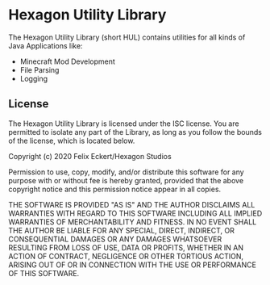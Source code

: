 # Hexagon Utility Library
The Hexagon Utility Library (short HUL) contains utilities for all kinds of Java Applications like:
* Minecraft Mod Development
* File Parsing
* Logging

## License
The Hexagon Utility Library is licensed under the ISC license. You are permitted to isolate any part of the Library,
as long as you follow the bounds of the license, which is located below.

Copyright (c) 2020 Felix Eckert/Hexagon Studios

Permission to use, copy, modify, and/or distribute this software for any purpose with or without fee is hereby granted, provided that the above copyright notice and this permission notice appear in all copies.

THE SOFTWARE IS PROVIDED "AS IS" AND THE AUTHOR DISCLAIMS ALL WARRANTIES WITH REGARD TO THIS SOFTWARE INCLUDING ALL IMPLIED WARRANTIES OF MERCHANTABILITY AND FITNESS. IN NO EVENT SHALL THE AUTHOR BE LIABLE FOR ANY SPECIAL, DIRECT, INDIRECT, OR CONSEQUENTIAL DAMAGES OR ANY DAMAGES WHATSOEVER RESULTING FROM LOSS OF USE, DATA OR PROFITS, WHETHER IN AN ACTION OF CONTRACT, NEGLIGENCE OR OTHER TORTIOUS ACTION, ARISING OUT OF OR IN CONNECTION WITH THE USE OR PERFORMANCE OF THIS SOFTWARE.
